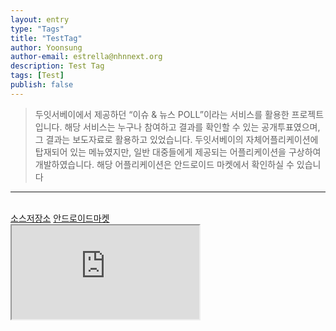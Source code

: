 ```yaml
---
layout: entry
type: "Tags"
title: "TestTag"
author: Yoonsung
author-email: estrella@nhnnext.org
description: Test Tag
tags: [Test]
publish: false
---
```


> 두잇서베이에서 제공하던 “이슈 & 뉴스 POLL”이라는 서비스를 활용한 프로젝트입니다. 해당 서비스는 누구나 참여하고 결과를 확인할 수 있는 공개투표였으며, 그 결과는 보도자료로 활용하고 있었습니다.
두잇서베이의 자체어플리케이션에 탑재되어 있는 메뉴였지만, 일반 대중들에게 제공되는 어플리케이션을 구상하여 개발하였습니다.
해당 어플리케이션은 안드로이드 마켓에서 확인하실 수 있습니다

***

<br/>
<a href="https://github.com/YoonSung/Issue-News.git">소스저장소</a>
	<a href="https://play.google.com/store/apps/details?id=com.DooitResearch.issueNnews">안드로이드마켓</a>
<div class="youtube">
	<iframe src="http://www.youtube.com/embed/H_q05wzmeSQ?autoplay=1&amp;theme=light" class="video"></iframe>	
</div>